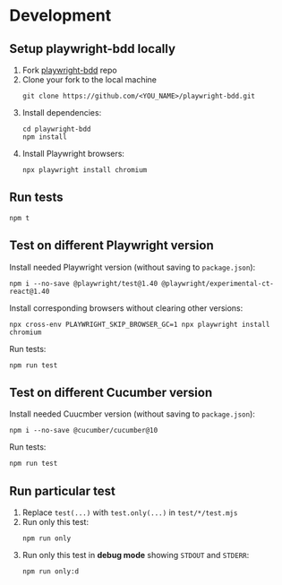 # Development

## Setup playwright-bdd locally
1. Fork [playwright-bdd](https://github.com/vitalets/playwright-bdd) repo
2. Clone your fork to the local machine
    ```
    git clone https://github.com/<YOU_NAME>/playwright-bdd.git
    ```
3. Install dependencies:
    ```
    cd playwright-bdd
    npm install
    ```
4. Install Playwright browsers:
    ```
    npx playwright install chromium
    ```

## Run tests
```
npm t
```

## Test on different Playwright version
Install needed Playwright version (without saving to `package.json`):
```
npm i --no-save @playwright/test@1.40 @playwright/experimental-ct-react@1.40
```

Install corresponding browsers without clearing other versions:
```
npx cross-env PLAYWRIGHT_SKIP_BROWSER_GC=1 npx playwright install chromium
```

Run tests:
```
npm run test
```

## Test on different Cucumber version
Install needed Cuucmber version (without saving to `package.json`):
```
npm i --no-save @cucumber/cucumber@10
```
Run tests:
```
npm run test
```

## Run particular test 
1. Replace `test(...)` with `test.only(...)` in `test/*/test.mjs`
2. Run only this test:
    ```
    npm run only
    ```
3. Run only this test in **debug mode** showing `STDOUT` and `STDERR`:
    ```
    npm run only:d
    ```